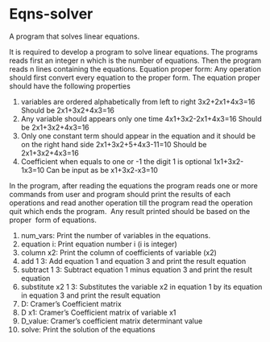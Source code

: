 # Eqns-solver
A program that solves linear equations.

It is required to develop a program to solve linear equations. The programs
reads first an integer n which is the number of equations.
Then the program reads n lines containing the equations.
Equation proper form​ : Any operation should first convert every equation to
the proper form. The equation proper should have the following properties
1. variables are ordered alphabetically from left to right
3x2+2x1+4x3=16
Should be
2x1+3x2+4x3=16
2. Any variable should appears only one time
4x1+3x2-2x1+4x3=16
Should be
2x1+3x2+4x3=16
3. Only one constant term should appear in the equation and it should be
on the right hand side
2x1+3x2+5+4x3-11=10
Should be
2x1+3x2+4x3=16
4. Coefficient when equals to one or -1 the digit 1 is optional
1x1+3x2-1x3=10
Can be input as be
x1+3x2-x3=10



In the program, after reading the equations the program reads one or more
commands from user and program should print the results of each operations
and read another operation till the program read the operation quit which
ends the program. ​ Any result printed should be based on the ​ proper ​ form of
equations.

1. num_vars: Print the number of variables in the equations.
2. equation i: Print equation number i (i is integer)
3. column x2: Print the column of coefficients of variable (x2)
4. add 1 3: Add equation 1 and equation 3 and print the result equation
5. subtract 1 3: Subtract equation 1 minus equation 3 and print the result equation
6. substitute x2 1 3: Substitutes the variable x2 in equation 1 by its equation in equation 3 and print the result equation
7. D: Cramer’s Coefficient matrix
8. D x1: Cramer’s Coefficient matrix of variable x1
9. D_value: Cramer’s coefficient matrix determinant value
10. solve: Print the solution of the equations

